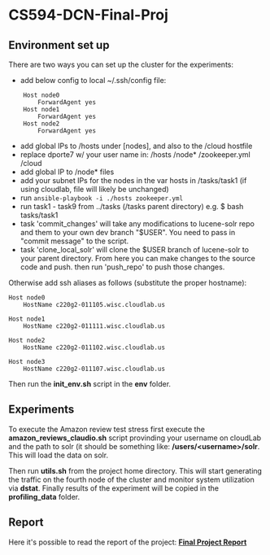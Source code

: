 # CS594-DCN-Final-Proj

## Environment set up
There are two ways you can set up the cluster for the experiments:

- add below config to local ~/.ssh/config file:
```
    Host node0
        ForwardAgent yes
    Host node1
        ForwardAgent yes
    Host node2
        ForwardAgent yes
```
- add global IPs to /hosts under [nodes], and also to the /cloud hostfile
- replace dporte7 w/ your user name in: /hosts /node* /zookeeper.yml /cloud
- add global IP to /node* files
- add your subnet IPs for the nodes in the var hosts in /tasks/task1 (if using cloudlab, file will likely be unchanged)
- run `ansible-playbook -i ./hosts zookeeper.yml`
- run task1 - task9 from ../tasks (/tasks parent directory) e.g. $ bash tasks/task1
- task 'commit_changes' will take any modifications to lucene-solr repo and them to your own dev branch "$USER". You need to pass in "commit message" to the script.
- task 'clone_local_solr' will clone the $USER branch of lucene-solr to your parent directory. From here you can make changes to the source code and push. then run 'push_repo' to push those changes.


Otherwise add ssh aliases as follows (substitute the proper hostname):
```
Host node0
	HostName c220g2-011105.wisc.cloudlab.us

Host node1
	HostName c220g2-011111.wisc.cloudlab.us

Host node2
	HostName c220g2-011102.wisc.cloudlab.us

Host node3
	HostName c220g2-011107.wisc.cloudlab.us

```
Then run the __init\_env.sh__ script in the __env__ folder.

## Experiments
To execute the Amazon review test stress first execute the __amazon_reviews_claudio.sh__ script provinding your username on cloudLab and the path to solr (it should be something like: __/users/\<username\>/solr__. 
This will load the data on solr. 

Then run __utils.sh__ from the project home directory. This will start generating the traffic on the fourth node of the cluster and monitor system utilization via __dstat__. Finally results of the experiment will be copied in the __profiling\_data__ folder.

## Report 
Here it's possible to read the report of the project: 
[__Final Project Report__](cs494_cdcs_s19_final_proj_group4.pdf)
